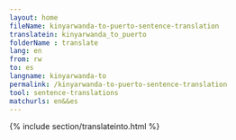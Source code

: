 ```yaml
---
layout: home
fileName: kinyarwanda-to-puerto-sentence-translation
translatein: kinyarwanda_to_puerto
folderName : translate
lang: en
from: rw
to: es
langname: kinyarwanda-to
permalink: /kinyarwanda-to-puerto-sentence-translation
tool: sentence-translations
matchurls: en&&es
---
```

{% include section/translateinto.html %}
